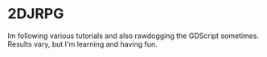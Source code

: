 # 2DJRPG
 
Im following various tutorials and also rawdogging the GDScript sometimes. 
Results vary, but I'm learning and having fun.
